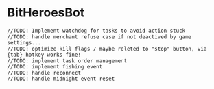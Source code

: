 # BitHeroesBot
	//TODO: Implement watchdog for tasks to avoid action stuck
	//TODO: handle merchant refuse case if not deactived by game settings...
	//TODO: optimize kill flags / maybe releted to "stop" button, via {tab} hotkey works fine!
	//TODO: implement task order management
	//TODO: implement fishing event
	//TODO: handle reconnect
	//TODO: handle midnight event reset